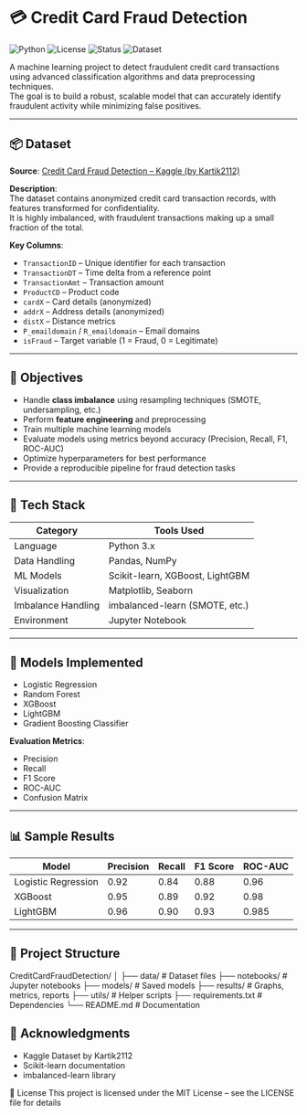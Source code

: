 # 💳 Credit Card Fraud Detection

![Python](https://img.shields.io/badge/Python-3.8%2B-blue.svg)
![License](https://img.shields.io/badge/License-MIT-green.svg)
![Status](https://img.shields.io/badge/Status-Active-brightgreen.svg)
![Dataset](https://img.shields.io/badge/Dataset-Kaggle-orange)

A machine learning project to detect fraudulent credit card transactions using advanced classification algorithms and data preprocessing techniques.  
The goal is to build a robust, scalable model that can accurately identify fraudulent activity while minimizing false positives.

---

## 📦 Dataset

**Source**: [Credit Card Fraud Detection – Kaggle (by Kartik2112)](https://www.kaggle.com/datasets/kartik2112/fraud-detection)

**Description**:  
The dataset contains anonymized credit card transaction records, with features transformed for confidentiality.  
It is highly imbalanced, with fraudulent transactions making up a small fraction of the total.

**Key Columns**:
- `TransactionID` – Unique identifier for each transaction  
- `TransactionDT` – Time delta from a reference point  
- `TransactionAmt` – Transaction amount  
- `ProductCD` – Product code  
- `cardX` – Card details (anonymized)  
- `addrX` – Address details (anonymized)  
- `distX` – Distance metrics  
- `P_emaildomain` / `R_emaildomain` – Email domains  
- `isFraud` – Target variable (1 = Fraud, 0 = Legitimate)  

---

## 🎯 Objectives

- Handle **class imbalance** using resampling techniques (SMOTE, undersampling, etc.)  
- Perform **feature engineering** and preprocessing  
- Train multiple machine learning models  
- Evaluate models using metrics beyond accuracy (Precision, Recall, F1, ROC-AUC)  
- Optimize hyperparameters for best performance  
- Provide a reproducible pipeline for fraud detection tasks  

---

## 🧰 Tech Stack

| Category         | Tools Used                          |
|------------------|-------------------------------------|
| Language         | Python 3.x                          |
| Data Handling    | Pandas, NumPy                       |
| ML Models        | Scikit-learn, XGBoost, LightGBM     |
| Visualization    | Matplotlib, Seaborn                 |
| Imbalance Handling| imbalanced-learn (SMOTE, etc.)     |
| Environment      | Jupyter Notebook                    |

---

## 🧪 Models Implemented

- Logistic Regression  
- Random Forest  
- XGBoost  
- LightGBM  
- Gradient Boosting Classifier  

**Evaluation Metrics**:
- Precision  
- Recall  
- F1 Score  
- ROC-AUC  
- Confusion Matrix  

---

## 📊 Sample Results

| Model              | Precision | Recall | F1 Score | ROC-AUC |
|--------------------|-----------|--------|----------|---------|
| Logistic Regression| 0.92      | 0.84   | 0.88     | 0.96    |
| XGBoost            | 0.95      | 0.89   | 0.92     | 0.98    |
| LightGBM           | 0.96      | 0.90   | 0.93     | 0.985   |

---

## 📁 Project Structure
CreditCardFraudDetection/
│
├── data/                  # Dataset files
├── notebooks/             # Jupyter notebooks
├── models/                # Saved models
├── results/               # Graphs, metrics, reports
├── utils/                 # Helper scripts
├── requirements.txt       # Dependencies
└── README.md              # Documentation

## 🙌 Acknowledgments
- Kaggle Dataset by Kartik2112
- Scikit-learn documentation
- imbalanced-learn library



📄 License
This project is licensed under the MIT License – see the LICENSE file for details
